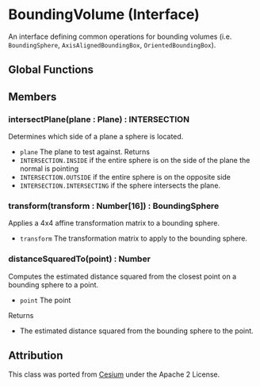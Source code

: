# BoundingVolume (Interface)

An interface defining common operations for bounding volumes (i.e. `BoundingSphere`, `AxisAlignedBoundingBox`, `OrientedBoundingBox`).

## Global Functions

## Members

### intersectPlane(plane : Plane) : INTERSECTION

Determines which side of a plane a sphere is located.

- `plane` The plane to test against.
  Returns
- `INTERSECTION.INSIDE` if the entire sphere is on the side of the plane the normal is pointing
- `INTERSECTION.OUTSIDE` if the entire sphere is on the opposite side
- `INTERSECTION.INTERSECTING` if the sphere intersects the plane.

### transform(transform : Number[16]) : BoundingSphere

Applies a 4x4 affine transformation matrix to a bounding sphere.

- `transform` The transformation matrix to apply to the bounding sphere.

### distanceSquaredTo(point) : Number

Computes the estimated distance squared from the closest point on a bounding sphere to a point.

- `point` The point

Returns

- The estimated distance squared from the bounding sphere to the point.

<!--
### transformWithoutScale(sphere, transform, result)

Applies a 4x4 affine transformation matrix to a bounding sphere where there is no scale
The transformation matrix is not verified to have a uniform scale of 1.
This method is faster than computing the general bounding sphere transform using {@link BoundingSphere.transform}.

@param {BoundingSphere} sphere The bounding sphere to apply the transformation to.
@param {Matrix4} transform The transformation matrix to apply to the bounding sphere.

- `result` Optional object onto which to store the result.

Returns

- The modified `result` parameter or a new `BoundingSphere` instance if none was provided.

@example
var modelMatrix = Transforms.eastNorthUpToFixedFrame(positionOnEllipsoid);
var boundingSphere = new BoundingSphere();
var newBoundingSphere = BoundingSphere.transformWithoutScale(boundingSphere, modelMatrix);


### computePlaneDistances (sphere, position, direction, result)

The distances calculated by the vector from the center of the bounding sphere to position projected onto direction plus/minus the radius of the bounding sphere.

If you imagine the infinite number of planes with normal direction, this computes the smallest distance to the closest and farthest planes from position that intersect the bounding sphere.

@param {BoundingSphere} sphere The bounding sphere to calculate the distance to.
@param {Cartesian3} position The position to calculate the distance from.
@param {Cartesian3} direction The direction from position.
@param {Interval} [result] A Interval to store the nearest and farthest distances.
@returns {Interval} The nearest and farthest distances on the bounding sphere from position in direction.

-->

## Attribution

This class was ported from [Cesium](https://github.com/AnalyticalGraphicsInc/cesium) under the Apache 2 License.
